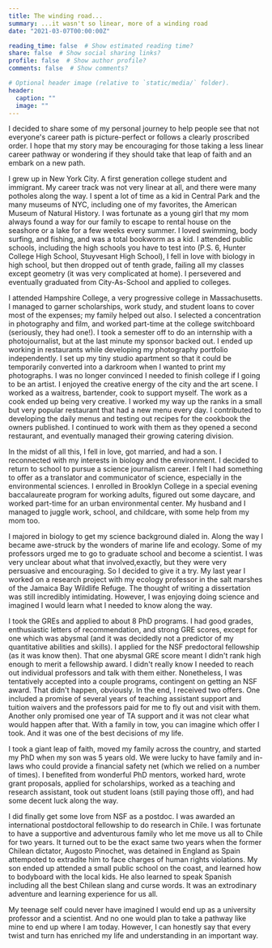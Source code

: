 ```yaml
---
title: The winding road...
summary: ...it wasn't so linear, more of a winding road
date: "2021-03-07T00:00:00Z"

reading_time: false  # Show estimated reading time?
share: false  # Show social sharing links?
profile: false  # Show author profile?
comments: false  # Show comments?

# Optional header image (relative to `static/media/` folder).
header:
  caption: ""
  image: ""
---
```


I decided to share some of my personal journey to help people see that not everyone's career path is picture-perfect or follows a clearly proscribed order. I hope that my story may be encouraging for those taking a less linear career pathway or wondering if they should take that leap of faith and an embark on a new path. 

I grew up in New York City. A first generation college student and immigrant. My career track was not very linear at all, and there were many potholes along the way. I spent a lot of time as a kid in Central Park and the many museums of NYC, including one of my favorites, the American Museum of Natural History. I was fortunate as a young girl that my mom always found a way for our family to escape to rental house on the seashore or a lake for a few weeks every summer. I loved swimming, body surfing, and fishing, and was a total bookworm as a kid. I attended public schools, including the high schools you have to test into (P.S. 6, Hunter College High School, Stuyvesant High School), I fell in love with biology in high school, but then dropped out of tenth grade, failing all my classes except geometry (it was very complicated at home). I persevered and eventually graduated from City-As-School and applied to colleges. 

I attended Hampshire College, a very progressive college in Massachusetts. I managed to garner scholarships, work study, and student loans to cover most of the expenses; my family helped out also. I selected a concentration in photography and film, and worked part-time at the college switchboard (seriously, they had one!). I took a semester off to do an internship with a photojournalist, but at the last minute my sponsor  backed out. I ended up working in restaurants while developing my photography portfolio independently. I set up my tiny studio apartment so that it could be temporarily converted into a darkroom when I wanted to print my photographs. I was no longer convinced I needed to finish college if I going to be an artist. I enjoyed the creative energy of the city and the art scene. I worked as a waitress, bartender, cook to support myself. The work as a cook ended up being very creative. I worked my way up the ranks in a small but very popular restaurant that had a new menu every day. I contributed to developing the daily menus and testing out recipes for the cookbook the owners published. I continued to work with them as they opened a second restaurant, and eventually managed their growing catering division.  

In the midst of all this, I fell in love, got married, and had a son. I reconnected with my interests in biology and the environment. I decided to return to school to pursue a science journalism career. I felt I had something to offer as a translator and communicator of science, especially in the environmental sciences. I enrolled in Brooklyn College in a special evening baccalaureate program for working adults, figured out some daycare, and worked part-time for an urban environmental center. My husband and I managed to juggle work, school, and childcare, with some help from my mom too. 

I majored in biology to get my science background dialed in. Along the way I became awe-struck by the wonders of marine life and ecology. Some of my professors urged me to go to graduate school and become a scientist. I was very unclear about what that involved,exactly, but they were very persuasive and encouraging. So I decided to give it a try. My last year I worked on a research project with my ecology professor in the salt marshes of the Jamaica Bay Wildlife Refuge. The thought of writing a dissertation was still incredibly intimidating. However, I was enjoying doing science and imagined I would learn what I needed to know along the way. 

I took the GREs and applied to about 8 PhD programs. I had good grades, enthusiastic letters of recommendation, and strong GRE scores, except for one which was abysmal (and it was decidedly not a predictor of my quantitative abilities and skills). I applied for the NSF predoctoral fellowship (as it was know then). That one abysmal GRE score meant I didn't rank high enough to merit a fellowship award. I didn't really know I needed to reach out individual professors and talk with them either. Nonetheless, I was tentatively accepted into a couple programs, contingent on getting an NSF award. That didn't happen, obviously. In the end, I received two offers. One included a promise of several years of teaching assistant support and tuition waivers and the professors paid for me to fly out and visit with them. Another only promised one year of TA support and it was not clear what would happen after that. With a family in tow, you can imagine which offer I took. And it was one of the best decisions of my life.

I took a giant leap of faith, moved my family across the country, and started my PhD when my son was 5 years old. We were lucky to have family and in-laws who could provide a financial safety net (which we relied on a number of times). I benefited from wonderful PhD mentors, worked hard, wrote grant proposals, applied for scholarships, worked as a teaching and research assistant, took out student loans (still paying those off), and had some decent luck along the way. 

I did finally get some love from NSF as a postdoc. I was awarded an international postdoctoral fellowship to do research in Chile. I was fortunate to have a supportive and adventurous family who let me move us all to Chile for two years. It turned out to be the exact same two years when the former Chilean dictator, Augosto Pinochet, was detained in England as Spain attempoted to extradite him to face charges of human rights violations. My son ended up attended a small public school on the coast, and learned how to bodyboard with the local kids. He also learned to speak Spanish including all the best Chilean slang and curse words. It was an extrodinary adventure and learning experience for us all. 

My teenage self could never have imagined I would end up as a university professor and a scientist. And no one would plan to take a pathway like mine to end up where I am today. However, I can honestly say that every twist and turn has enriched my life and understanding in an important way. 

